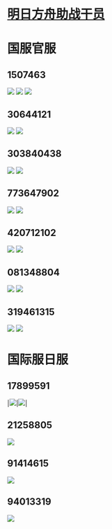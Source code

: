 # [明日方舟助战干员](https://github.com/noteMay/blog/issues/41)


<!-- more -->


<!-- more -->

# 国服官服

## 1507463

![](https://img.xn--5ivs9a.work/images/2022/11/26/CN1507463.png)
![](https://img.xn--5ivs9a.work/images/2022/11/26/CN-1507463_1.png)
![](https://img.xn--5ivs9a.work/images/2022/11/26/CN-1507463_2.png)

## 30644121

![](https://img.xn--5ivs9a.work/images/2022/11/26/CN30644121.png)
![](https://img.xn--5ivs9a.work/images/2022/11/26/CN-30644121.png)

## 303840438

![](https://img.xn--5ivs9a.work/images/2022/11/26/CN303840438.png)
![](https://img.xn--5ivs9a.work/images/2022/11/26/CN-303840438.png)

## 773647902

![](https://img.xn--5ivs9a.work/images/2022/11/26/CN773647902.png)
![](https://img.xn--5ivs9a.work/images/2022/11/26/CN-773647902.png)

## 420712102

![](https://img.xn--5ivs9a.work/images/2022/11/26/CN420712102.png)
![](https://img.xn--5ivs9a.work/images/2022/11/26/CN-420712102.png)

## 081348804

![](https://img.xn--5ivs9a.work/images/2022/11/26/CN081348804.png)
![](https://img.xn--5ivs9a.work/images/2022/11/26/CN-081348804.png)

## 319461315

![](https://img.xn--5ivs9a.work/images/2022/11/26/CN319461315.png)
![](https://img.xn--5ivs9a.work/images/2022/11/26/CN-319461315.png)

# 国际服日服

## 17899591

|![](https://img.xn--5ivs9a.work/images/2022/11/26/JP17899591.png)|![](https://img.xn--5ivs9a.work/images/2022/11/26/JP-17899591.png)|

## 21258805

![](https://img.xn--5ivs9a.work/images/2022/11/18/21258805.png)

## 91414615

![](https://img.xn--5ivs9a.work/images/2022/11/18/91414615.png)

## 94013319

![](https://img.xn--5ivs9a.work/images/2022/11/19/94013319.jpg)